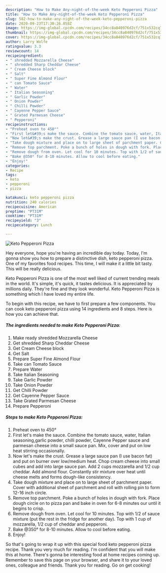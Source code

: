 ```yaml
---
description: "How to Make Any-night-of-the-week Keto Pepperoni Pizza"
title: "How to Make Any-night-of-the-week Keto Pepperoni Pizza"
slug: 582-how-to-make-any-night-of-the-week-keto-pepperoni-pizza
date: 2020-09-23T17:30:26.058Z
image: https://img-global.cpcdn.com/recipes/34cc8a840976d2cf/751x532cq70/keto-pepperoni-pizza-recipe-main-photo.jpg
thumbnail: https://img-global.cpcdn.com/recipes/34cc8a840976d2cf/751x532cq70/keto-pepperoni-pizza-recipe-main-photo.jpg
cover: https://img-global.cpcdn.com/recipes/34cc8a840976d2cf/751x532cq70/keto-pepperoni-pizza-recipe-main-photo.jpg
author: Larry Wolfe
ratingvalue: 3.3
reviewcount: 14
recipeingredient:
- " shredded Mozzarella Cheese"
- " shredded Sharp Cheddar Cheese"
- " Cream Cheese block"
- " Salt"
- " Super Fine Almond Flour"
- " can Tomato Sauce"
- " Water"
- " Italian Seasoning"
- " Garlic Powder"
- " Onion Powder"
- " Chilli Powder"
- " Cayenne Pepper Sauce"
- " Grated Parmesan Cheese"
- " Pepperoni"
recipeinstructions:
- "Preheat oven to 450°"
- "First let&#39;s make the sauce. Combine the tomato sauce, water, Italian seasoning,garlic powder, chilli powder, Cayenne Pepper sauce and parmesan cheese into a small sauce pan. Mix, cover and put on low heat stirring occasionally."
- "Now let&#39;s make the crust. Grease a large sauce pan (I use bacon fat) and put on burner over low/medium heat. Chop cream cheese into small cubes and add into large sauce pan. Add 2 cups mozzarella and 1/2 cup cheddar. Add almond flour. Constantly stir mixture over heat until cheese melts and forms dough-like consistency."
- "Take dough mixture and place on to large sheet of parchment paper. Cover with additional sheet of parchment and roll with rolling pin to form 12-16 inch circle."
- "Remove top parchment. Poke a bunch of holes in dough with fork. Place dough circle on to pizza pan and bake in oven for 6-8 minutes our until it begins to crisp."
- "Remove dough from oven. Let cool for 10 minutes. Top with 1/2 of sauce mixture (put the rest in the fridge for another day). Top with 1 cup of mozzarella, 1/2 cup of cheddar and pepperoni."
- "Bake @350° for 8-10 minutes. Allow to cool before eating."
- "Enjoy!"
categories:
- Recipe
tags:
- keto
- pepperoni
- pizza

katakunci: keto pepperoni pizza 
nutrition: 240 calories
recipecuisine: American
preptime: "PT31M"
cooktime: "PT31M"
recipeyield: "3"
recipecategory: Lunch

---
```



![Keto Pepperoni Pizza](https://img-global.cpcdn.com/recipes/34cc8a840976d2cf/751x532cq70/keto-pepperoni-pizza-recipe-main-photo.jpg)

Hey everyone, hope you're having an incredible day today. Today, I'm gonna show you how to prepare a distinctive dish, keto pepperoni pizza. One of my favorites food recipes. This time, I will make it a little bit tasty. This will be really delicious.



Keto Pepperoni Pizza is one of the most well liked of current trending meals in the world. It's simple, it's quick, it tastes delicious. It is appreciated by millions daily. They're fine and they look wonderful. Keto Pepperoni Pizza is something which I have loved my entire life.


To begin with this recipe, we have to first prepare a few components. You can cook keto pepperoni pizza using 14 ingredients and 8 steps. Here is how you can achieve that.

<!--inarticleads1-->

##### The ingredients needed to make Keto Pepperoni Pizza:

1. Make ready  shredded Mozzarella Cheese
1. Get  shredded Sharp Cheddar Cheese
1. Get  Cream Cheese block
1. Get  Salt
1. Prepare  Super Fine Almond Flour
1. Take  can Tomato Sauce
1. Prepare  Water
1. Take  Italian Seasoning
1. Take  Garlic Powder
1. Take  Onion Powder
1. Get  Chilli Powder
1. Get  Cayenne Pepper Sauce
1. Take  Grated Parmesan Cheese
1. Prepare  Pepperoni




<!--inarticleads2-->

##### Steps to make Keto Pepperoni Pizza:

1. Preheat oven to 450°
1. First let&#39;s make the sauce. Combine the tomato sauce, water, Italian seasoning,garlic powder, chilli powder, Cayenne Pepper sauce and parmesan cheese into a small sauce pan. Mix, cover and put on low heat stirring occasionally.
1. Now let&#39;s make the crust. Grease a large sauce pan (I use bacon fat) and put on burner over low/medium heat. Chop cream cheese into small cubes and add into large sauce pan. Add 2 cups mozzarella and 1/2 cup cheddar. Add almond flour. Constantly stir mixture over heat until cheese melts and forms dough-like consistency.
1. Take dough mixture and place on to large sheet of parchment paper. Cover with additional sheet of parchment and roll with rolling pin to form 12-16 inch circle.
1. Remove top parchment. Poke a bunch of holes in dough with fork. Place dough circle on to pizza pan and bake in oven for 6-8 minutes our until it begins to crisp.
1. Remove dough from oven. Let cool for 10 minutes. Top with 1/2 of sauce mixture (put the rest in the fridge for another day). Top with 1 cup of mozzarella, 1/2 cup of cheddar and pepperoni.
1. Bake @350° for 8-10 minutes. Allow to cool before eating.
1. Enjoy!




So that's going to wrap it up with this special food keto pepperoni pizza recipe. Thank you very much for reading. I'm confident that you will make this at home. There's gonna be interesting food at home recipes coming up. Remember to save this page on your browser, and share it to your loved ones, colleague and friends. Thank you for reading. Go on get cooking!

